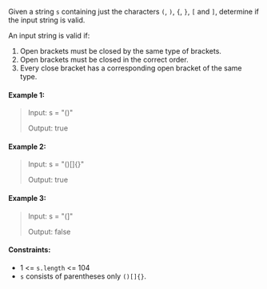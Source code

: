 Given a string `s` containing just the characters `(`, `)`, `{`, `}`, `[` and `]`, determine if the input string is valid.

An input string is valid if:

1. Open brackets must be closed by the same type of brackets.
2. Open brackets must be closed in the correct order.
3. Every close bracket has a corresponding open bracket of the same type.

#### Example 1:
> Input: s = "()"
> 
> Output: true


#### Example 2:
> Input: s = "()[]{}"
> 
> Output: true

#### Example 3:
> Input: s = "(]"
> 
> Output: false
 
#### Constraints:
* 1 <= `s.length` <= 104
* `s` consists of parentheses only `()[]{}`.